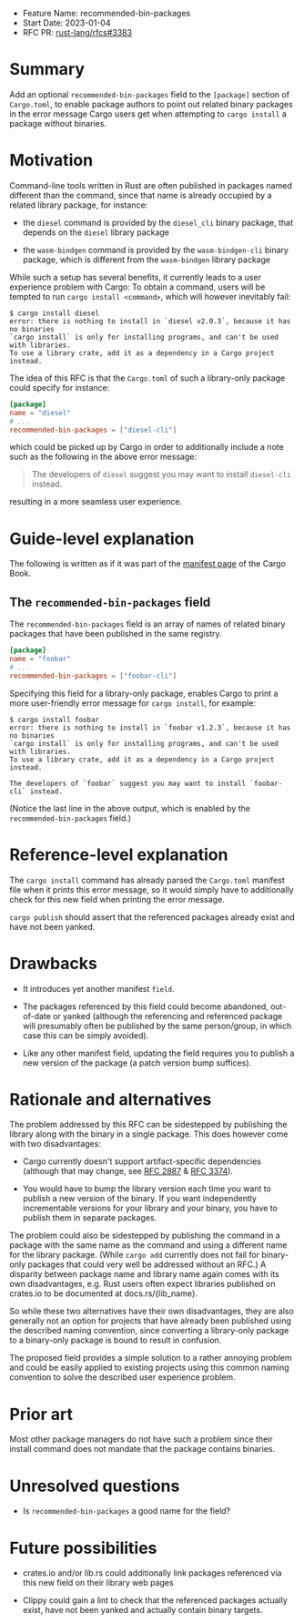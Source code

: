 - Feature Name: recommended-bin-packages
- Start Date: 2023-01-04
- RFC PR: [rust-lang/rfcs#3383](https://github.com/rust-lang/rfcs/pull/3383)

# Summary
[summary]: #summary

Add an optional `recommended-bin-packages` field to the `[package]`
section of `Cargo.toml`, to enable package authors to point out related
binary packages in the error message Cargo users get when attempting to
`cargo install` a package without binaries.

# Motivation
[motivation]: #motivation

Command-line tools written in Rust are often published in packages named
different than the command, since that name is already occupied by a
related library package, for instance:

* the `diesel` command is provided by the `diesel_cli` binary package,
  that depends on the `diesel` library package

* the `wasm-bindgen` command is provided by the `wasm-bindgen-cli`
  binary package, which is different from the `wasm-bindgen` library package

While such a setup has several benefits, it currently leads to a
user experience problem with Cargo: To obtain a command, users will be
tempted to run `cargo install <command>`, which will however inevitably fail:

```
$ cargo install diesel
error: there is nothing to install in `diesel v2.0.3`, because it has no binaries
`cargo install` is only for installing programs, and can't be used with libraries.
To use a library crate, add it as a dependency in a Cargo project instead.
```

The idea of this RFC is that the `Cargo.toml` of such
a library-only package could specify for instance:

```toml
[package]
name = "diesel"
# ...
recommended-bin-packages = ["diesel-cli"]
```

which could be picked up by Cargo in order to additionally include
a note such as the following in the above error message:

> The developers of `diesel` suggest you may want to install `diesel-cli` instead.

resulting in a more seamless user experience.

# Guide-level explanation
[guide-level-explanation]: #guide-level-explanation

The following is written as if it was part of the [manifest page] of the Cargo Book.

## The `recommended-bin-packages` field

The `recommended-bin-packages` field is an array of names of related
binary packages that have been published in the same registry.

```toml
[package]
name = "foobar"
# ...
recommended-bin-packages = ["foobar-cli"]
```

Specifying this field for a library-only package, enables Cargo to print
a more user-friendly error message for `cargo install`, for example:

```
$ cargo install foobar
error: there is nothing to install in `foobar v1.2.3`, because it has no binaries
`cargo install` is only for installing programs, and can't be used with libraries.
To use a library crate, add it as a dependency in a Cargo project instead.

The developers of `foobar` suggest you may want to install `foobar-cli` instead.
```

(Notice the last line in the above output, which is enabled by the
`recommended-bin-packages` field.)

# Reference-level explanation
[reference-level-explanation]: #reference-level-explanation

The `cargo install` command has already parsed the `Cargo.toml` manifest
file when it prints this error message, so it would simply have to
additionally check for this new field when printing the error message.

`cargo publish` should assert that the referenced
packages already exist and have not been yanked.

# Drawbacks
[drawbacks]: #drawbacks

* It introduces yet another manifest `field`.

* The packages referenced by this field could become abandoned, out-of-date or yanked
  (although the referencing and referenced package will presumably often be published
  by the same person/group, in which case this can be simply avoided).

* Like any other manifest field, updating the field requires you to publish
  a new version of the package (a patch version bump suffices).

# Rationale and alternatives
[rationale-and-alternatives]: #rationale-and-alternatives

The problem addressed by this RFC can be sidestepped by publishing the
library along with the binary in a single package. This does however come
with two disadvantages:

* Cargo currently doesn't support artifact-specific dependencies
  (although that may change, see [RFC 2887] & [RFC 3374]).

* You would have to bump the library version each time you want to
  publish a new version of the binary. If you want independently
  incrementable versions for your library and your binary, you have to
  publish them in separate packages.

The problem could also be sidestepped by publishing the command in a
package with the same name as the command and using a different name for
the library package. (While `cargo add` currently does not fail for
binary-only packages that could very well be addressed without an RFC.)
A disparity between package name and library name again comes with its
own disadvantages, e.g. Rust users often expect libraries published
on crates.io to be documented at docs.rs/{lib_name}.

So while these two alternatives have their own disadvantages, they are
also generally not an option for projects that have already been published
using the described naming convention, since converting a library-only
package to a binary-only package is bound to result in confusion.

The proposed field provides a simple solution to a rather annoying
problem and could be easily applied to existing projects using this
common naming convention to solve the described user experience problem.

# Prior art
[prior-art]: #prior-art

Most other package managers do not have such a problem since their
install command does not mandate that the package contains binaries.

# Unresolved questions
[unresolved-questions]: #unresolved-questions

* Is `recommended-bin-packages` a good name for the field?

# Future possibilities
[future-possibilities]: #future-possibilities

* crates.io and/or lib.rs could additionally link packages referenced via
  this new field on their library web pages

* Clippy could gain a lint to check that the referenced packages actually
  exist, have not been yanked and actually contain binary targets.


[manifest page]: https://doc.rust-lang.org/cargo/reference/manifest.html
[RFC 2887]: https://github.com/rust-lang/rfcs/pull/2887
[RFC 3374]: https://github.com/rust-lang/rfcs/pull/3374
